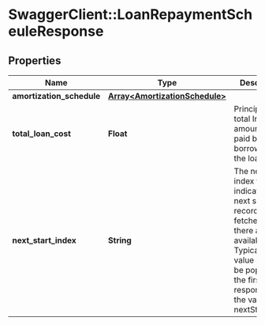 # SwaggerClient::LoanRepaymentScheuleResponse

## Properties
Name | Type | Description | Notes
------------ | ------------- | ------------- | -------------
**amortization_schedule** | [**Array&lt;AmortizationSchedule&gt;**](AmortizationSchedule.md) |  | [optional] 
**total_loan_cost** | **Float** | Principal and total Interest amount to be paid by borrower for the loan. | [optional] 
**next_start_index** | **String** | The next start index that indicates the next set of records to be fetched, if there are available. Typically, this value should be populated if the first response has the value of nextStartIndex. | [optional] 

